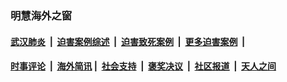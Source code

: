 
### 明慧海外之窗

####  [武汉肺炎](indexes/365.md?t=04210301) &nbsp;|&nbsp;  [迫害案例综述](indexes/328.md?t=04210301) &nbsp;|&nbsp; [迫害致死案例](indexes/277.md?t=04210301)  &nbsp;|&nbsp; [更多迫害案例](indexes/81.md?t=04210301)  &nbsp;|&nbsp; 
####  [时事评论](indexes/19.md?t=04210301) &nbsp;|&nbsp; [海外简讯](indexes/245.md?t=04210301)&nbsp;|&nbsp;  [社会支持](indexes/140.md?t=04210301) &nbsp;|&nbsp; [褒奖决议](indexes/282.md?t=04210301) &nbsp;|&nbsp; [社区报道](indexes/91.md?t=04210301)  &nbsp;|&nbsp; [天人之间](indexes/78.md?t=04210301) 


